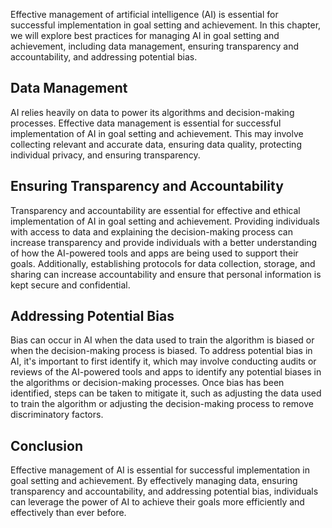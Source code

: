 
Effective management of artificial intelligence (AI) is essential for successful implementation in goal setting and achievement. In this chapter, we will explore best practices for managing AI in goal setting and achievement, including data management, ensuring transparency and accountability, and addressing potential bias.

Data Management
---------------

AI relies heavily on data to power its algorithms and decision-making processes. Effective data management is essential for successful implementation of AI in goal setting and achievement. This may involve collecting relevant and accurate data, ensuring data quality, protecting individual privacy, and ensuring transparency.

Ensuring Transparency and Accountability
----------------------------------------

Transparency and accountability are essential for effective and ethical implementation of AI in goal setting and achievement. Providing individuals with access to data and explaining the decision-making process can increase transparency and provide individuals with a better understanding of how the AI-powered tools and apps are being used to support their goals. Additionally, establishing protocols for data collection, storage, and sharing can increase accountability and ensure that personal information is kept secure and confidential.

Addressing Potential Bias
-------------------------

Bias can occur in AI when the data used to train the algorithm is biased or when the decision-making process is biased. To address potential bias in AI, it's important to first identify it, which may involve conducting audits or reviews of the AI-powered tools and apps to identify any potential biases in the algorithms or decision-making processes. Once bias has been identified, steps can be taken to mitigate it, such as adjusting the data used to train the algorithm or adjusting the decision-making process to remove discriminatory factors.

Conclusion
----------

Effective management of AI is essential for successful implementation in goal setting and achievement. By effectively managing data, ensuring transparency and accountability, and addressing potential bias, individuals can leverage the power of AI to achieve their goals more efficiently and effectively than ever before.
